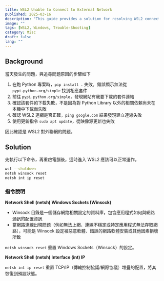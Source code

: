 ```yaml
---
title: WSL2 Unable to Connect to External Network
published: 2025-03-16
description: "This guide provides a solution for resolving WSL2 connectivity issues by resetting Windows' network configurations using netsh commands."
image: ""
tags: [WSL2, Windows, Trouble-Shooting]
category: Misc
draft: false
lang: ""
---
```

## Background

當天發生的問題，與追尋問題原因的步驟如下

1. 在跑 Python 專案時，`pip install .` 失敗，錯誤顯示無法從 `pypi.python.org/simple` 找到相應套件
2. 前往 `pypi.python.org/simple`，發現網站有我要下載的套件連結
3. 確認該套件的下載失敗，不是因為對 Python Library 以外的相關依賴尚未在本機中下載而失敗
4. 確認 WSL2 連網是否正確，`ping google.com` 結果發現建立連線失敗
5. 使用更新指令 `sudo apt update`，從映像源更新也失敗

因此確認是 WSL2 對外聯網的問題。

## Solution

先執行以下命令，再重啟電腦後，這時進入 WSL2 應該可以正常運作。

```bash
wsl --shutdown
netsh winsock reset
netsh int ip reset
```

### 指令說明

**Network Shell (netsh) Windows Sockets (Winsock)**

- Winsock 目錄是一個儲存網路相關設定的資料庫，包含應用程式如何與網路通訊的配置資訊
- 當網路連線出現問題（例如無法上網、連線不穩定或特定應用程式無法存取網路），可能是 Winsock 設定被惡意軟體、錯誤的網路軟體安裝或其他因素損壞所致

`netsh winsock reset` 重置 Windows Sockets（Winsock）的設定。

**Network Shell (netsh) Interface (int) IP**

`netsh int ip reset` 重置 TCP/IP（傳輸控制協議/網際協議）堆疊的配置，將其恢復到預設狀態。
